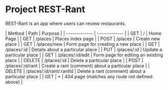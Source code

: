 # Project REST-Rant

REST-Rant is an app where users can review restaurants.

| Method | Path | Purpose |
| ------------- | ------------- |
| GET | /  | Home Page |
| GET | /places  | Places index page |
| POST | /places  | Create new place |
| GET | /places/new  | Form page for creating a new place |
| GET | /places/:id  | Details about a particular place |
| PUT | /places/:id  | Update a particular place |
| GET | /places/:id/edit  | Form page for editing an existing place |
| DELETE | /places/:id  | Delete a particular place |
| POST | /places/:id/rant  | Create a rant (comment) about a particular place |
| DELETE | /places/:id/rant/:rantId  | Delete a rant (comment) about a particular place |
| GET | * | 404 page (matches any route not defined above) |